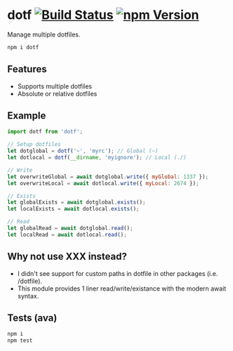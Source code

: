 <h1>dotf <a href="https://travis-ci.org/grant/dotf"><img src="https://travis-ci.org/grant/dotf.svg?branch=master" alt="Build Status"></a> <a href="https://www.npmjs.com/package/dotf"><img src="https://img.shields.io/npm/v/dotf.svg" alt="npm Version"></a>
</h1>

Manage multiple dotfiles.

```sh
npm i dotf
```

## Features

- Supports multiple dotfiles
- Absolute or relative dotfiles

## Example

```js
import dotf from 'dotf';

// Setup dotfiles
let dotglobal = dotf('~', 'myrc'); // Global (~)
let dotlocal = dotf(__dirname, 'myignore'); // Local (./)

// Write
let overwriteGlobal = await dotglobal.write({ myGlobal: 1337 });
let overwriteLocal = await dotlocal.write({ myLocal: 2674 });

// Exists
let globalExists = await dotglobal.exists();
let localExists = await dotlocal.exists();

// Read
let globalRead = await dotglobal.read();
let localRead = await dotlocal.read();
```

## Why not use XXX instead?

- I didn't see support for custom paths in dotfile in other packages (i.e. /dotfile).
- This module provides 1 liner read/write/existance with the modern await syntax.

## Tests (ava)

```sh
npm i
npm test
```
